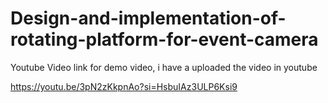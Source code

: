 # Design-and-implementation-of-rotating-platform-for-event-camera


Youtube Video link for demo video, i have a uploaded the video in youtube

https://youtu.be/3pN2zKkpnAo?si=HsbuIAz3ULP6Ksi9

